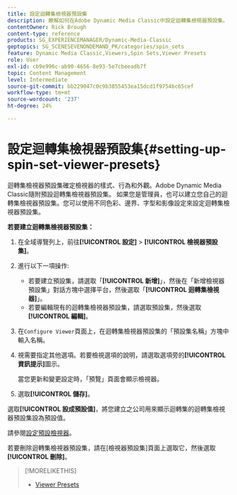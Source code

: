 ```yaml
---
title: 設定迴轉集檢視器預設集
description: 瞭解如何在Adobe Dynamic Media Classic中設定迴轉集檢視器預設集。
contentOwner: Rick Brough
content-type: reference
products: SG_EXPERIENCEMANAGER/Dynamic-Media-Classic
geptopics: SG_SCENESEVENONDEMAND_PK/categories/spin_sets
feature: Dynamic Media Classic,Viewers,Spin Sets,Viewer Presets
role: User
exl-id: cb9e996c-ab90-4656-8e93-5e7cbeeadb7f
topic: Content Management
level: Intermediate
source-git-commit: bb229047c0c9b3855453ea15dcd1f9754bc65cef
workflow-type: tm+mt
source-wordcount: '237'
ht-degree: 24%

---
```


# 設定迴轉集檢視器預設集{#setting-up-spin-set-viewer-presets}

迴轉集檢視器預設集確定檢視器的樣式、行為和外觀。Adobe Dynamic Media Classic隨附預設迴轉集檢視器預設集。 如果您是管理員，也可以建立您自己的迴轉集檢視器預設集。您可以使用不同色彩、邊界、字型和影像設定來設定迴轉集檢視器預設集。

**若要建立迴轉集檢視器預設集：**

1. 在全域導覽列上，前往&#x200B;**[!UICONTROL 設定]** > **[!UICONTROL 檢視器預設集]**。
1. 進行以下一項操作:

   * 若要建立預設集，請選取「**[!UICONTROL 新增]**」，然後在「新增檢視器預設集」對話方塊中選擇平台，然後選取「**[!UICONTROL 迴轉集檢視器]**」。
   * 若要編輯現有的迴轉集檢視器預設集，請選取預設集，然後選取&#x200B;**[!UICONTROL 編輯]**。

1. 在`Configure Viewer`頁面上，在迴轉集檢視器預設集的「預設集名稱」方塊中輸入名稱。
1. 視需要指定其他選項。若要檢視選項的說明，請選取選項旁的&#x200B;**[!UICONTROL 資訊提示]**&#x200B;圖示。

   當您更新和變更設定時，「預覽」頁面會顯示檢視器。

1. 選取&#x200B;**[!UICONTROL 儲存]**。

選取&#x200B;**[!UICONTROL 設成預設值]**，將您建立之公司用來顯示迴轉集的迴轉集檢視器預設集設為預設值。

請參閱[設定預設檢視器](application-setup.md#configuring_default_viewers)。

若要刪除迴轉集檢視器預設集，請在[檢視器預設集]頁面上選取它，然後選取&#x200B;**[!UICONTROL 刪除]**。

>[!MORELIKETHIS]
>
>* [Viewer Presets](application-setup.md#viewer_presets)
